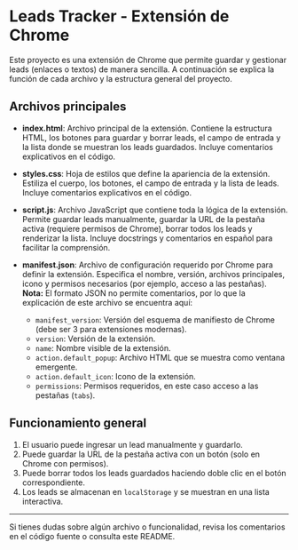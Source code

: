 # Leads Tracker - Extensión de Chrome

Este proyecto es una extensión de Chrome que permite guardar y gestionar leads (enlaces o textos) de manera sencilla. A continuación se explica la función de cada archivo y la estructura general del proyecto.

## Archivos principales

- **index.html**: Archivo principal de la extensión. Contiene la estructura HTML, los botones para guardar y borrar leads, el campo de entrada y la lista donde se muestran los leads guardados. Incluye comentarios explicativos en el código.

- **styles.css**: Hoja de estilos que define la apariencia de la extensión. Estiliza el cuerpo, los botones, el campo de entrada y la lista de leads. Incluye comentarios explicativos en el código.

- **script.js**: Archivo JavaScript que contiene toda la lógica de la extensión. Permite guardar leads manualmente, guardar la URL de la pestaña activa (requiere permisos de Chrome), borrar todos los leads y renderizar la lista. Incluye docstrings y comentarios en español para facilitar la comprensión.

- **manifest.json**: Archivo de configuración requerido por Chrome para definir la extensión. Especifica el nombre, versión, archivos principales, icono y permisos necesarios (por ejemplo, acceso a las pestañas). **Nota:** El formato JSON no permite comentarios, por lo que la explicación de este archivo se encuentra aquí:

  - `manifest_version`: Versión del esquema de manifiesto de Chrome (debe ser 3 para extensiones modernas).
  - `version`: Versión de la extensión.
  - `name`: Nombre visible de la extensión.
  - `action.default_popup`: Archivo HTML que se muestra como ventana emergente.
  - `action.default_icon`: Icono de la extensión.
  - `permissions`: Permisos requeridos, en este caso acceso a las pestañas (`tabs`).

## Funcionamiento general

1. El usuario puede ingresar un lead manualmente y guardarlo.
2. Puede guardar la URL de la pestaña activa con un botón (solo en Chrome con permisos).
3. Puede borrar todos los leads guardados haciendo doble clic en el botón correspondiente.
4. Los leads se almacenan en `localStorage` y se muestran en una lista interactiva.

---

Si tienes dudas sobre algún archivo o funcionalidad, revisa los comentarios en el código fuente o consulta este README.
